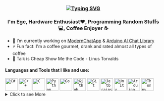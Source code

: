 ### <div align="center"> [![Typing SVG](https://readme-typing-svg.demolab.com?font=Montserrat+Medium+500&pause=1000&color=24F78F&center=true&random=false&width=435&lines=HELLO+WORLD!%F0%9F%91%8B;WELCOME+TO+MY+GITHUB+PAGE+%F0%9F%92%A4)](https://git.io/typing-svg)</div>

### <div align="center">I'm Ege, Hardware Enthusiast❤️, Programming Random Stuffs 💻, Coffee Enjoyer ☕</div>

- 🔭 I’m currently working on [ModernChatApp](https://github.com/bayeggex/ModernChatApp) & [Arduino AI Chat Library](https://github.com/bayeggex/Arduino-AI-Chat-Library)
- ⚡ Fun fact: I'm a coffee gourmet, drank and rated almost all types of coffee
- 🔧 Talk is Cheap Show Me the Code - Linus Torvalds

#### Languages and Tools that I like and use:

<div align="left">
  <code><img alt="C#" width="40px" src="https://cdn.jsdelivr.net/gh/devicons/devicon/icons/csharp/csharp-original.svg" " /></code>
  <code><img alt="C++" width="40px" src="https://cdn.jsdelivr.net/gh/devicons/devicon/icons/cplusplus/cplusplus-original.svg" " /></code> 
  <code><img alt="C" width="40px" src="https://cdn.jsdelivr.net/gh/devicons/devicon/icons/c/c-original.svg" " /></code> 
  <code><img alt="Python" width="40px" src="https://cdn.jsdelivr.net/gh/devicons/devicon/icons/python/python-original.svg"" /></code>
  <code><img alt="Go" width="40px" src="https://cdn.jsdelivr.net/gh/devicons/devicon/icons/go/go-original.svg" /></code>
  <code><img alt="Github" width="40px" src="https://cdn.jsdelivr.net/gh/devicons/devicon/icons/github/github-original.svg"" /></code>
  <code><img alt="Git" width="40px" src="https://cdn.jsdelivr.net/gh/devicons/devicon/icons/git/git-original.svg"" /></code>
  <code><img alt="Jetbrains Rider" width="40px" src="https://cdn.jsdelivr.net/gh/devicons/devicon/icons/rider/rider-original.svg" /></code>
  <code><img alt="Unity" width="40px" src="https://cdn.jsdelivr.net/gh/devicons/devicon/icons/unity/unity-original.svg" s" /></code>
  <code><img alt="Arduino IDE" width="40px" src="https://cdn.jsdelivr.net/gh/devicons/devicon/icons/arduino/arduino-original.svg"" /></code>  
  <code><img alt="Thonny" width="40px" src="https://upload.wikimedia.org/wikipedia/commons/e/e2/Thonny_logo.png?20181127113433" /></code>
</div>

<details>

<summary>Click to see More</summary>
<table>

#### Github Stats

![bayeggex's Stats](https://github-readme-stats.vercel.app/api?username=bayeggex&theme=dracula&show_icons=true&hide_border=true&count_private=true)

  ![bayeggex's Streak](https://github-readme-streak-stats.herokuapp.com/?user=bayeggex&theme=dracula&hide_border=true)

  ![bayeggex's Top Languages](https://github-readme-stats.vercel.app/api/top-langs/?username=bayeggex&theme=dracula&show_icons=true&hide_border=true&layout=compact)

#### Github Viewer Stats

  <p align="center"><img src="https://count.getloli.com/get/@:bayeggex" alt=":bayeggex" /></p>

</table>
</details>
